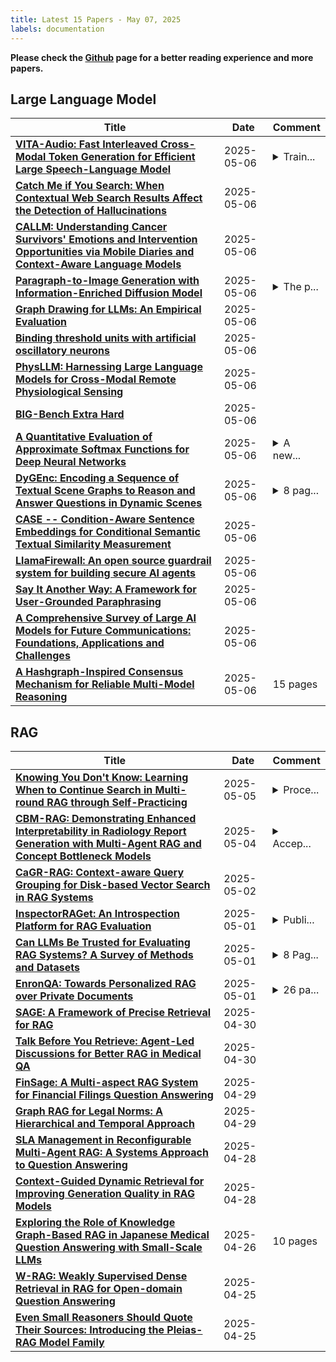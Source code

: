 ```yaml
---
title: Latest 15 Papers - May 07, 2025
labels: documentation
---
```

**Please check the [Github](https://github.com/zezhishao/MTS_Daily_ArXiv) page for a better reading experience and more papers.**

## Large Language Model
| **Title** | **Date** | **Comment** |
| --- | --- | --- |
| **[VITA-Audio: Fast Interleaved Cross-Modal Token Generation for Efficient Large Speech-Language Model](http://arxiv.org/abs/2505.03739v1)** | 2025-05-06 | <details><summary>Train...</summary><p>Training and Inference Codes: https://github.com/VITA-MLLM/VITA-Audio</p></details> |
| **[Catch Me if You Search: When Contextual Web Search Results Affect the Detection of Hallucinations](http://arxiv.org/abs/2504.01153v3)** | 2025-05-06 |  |
| **[CALLM: Understanding Cancer Survivors' Emotions and Intervention Opportunities via Mobile Diaries and Context-Aware Language Models](http://arxiv.org/abs/2503.10707v2)** | 2025-05-06 |  |
| **[Paragraph-to-Image Generation with Information-Enriched Diffusion Model](http://arxiv.org/abs/2311.14284v3)** | 2025-05-06 | <details><summary>The p...</summary><p>The project website is at: https://weijiawu.github.io/ParaDiffusionPage/. Code: https://github.com/weijiawu/ParaDiffusion</p></details> |
| **[Graph Drawing for LLMs: An Empirical Evaluation](http://arxiv.org/abs/2505.03678v1)** | 2025-05-06 |  |
| **[Binding threshold units with artificial oscillatory neurons](http://arxiv.org/abs/2505.03648v1)** | 2025-05-06 |  |
| **[PhysLLM: Harnessing Large Language Models for Cross-Modal Remote Physiological Sensing](http://arxiv.org/abs/2505.03621v1)** | 2025-05-06 |  |
| **[BIG-Bench Extra Hard](http://arxiv.org/abs/2502.19187v2)** | 2025-05-06 |  |
| **[A Quantitative Evaluation of Approximate Softmax Functions for Deep Neural Networks](http://arxiv.org/abs/2501.13379v2)** | 2025-05-06 | <details><summary>A new...</summary><p>A new author has been added due to his contributions in the FPGA part (Section IV)</p></details> |
| **[DyGEnc: Encoding a Sequence of Textual Scene Graphs to Reason and Answer Questions in Dynamic Scenes](http://arxiv.org/abs/2505.03581v1)** | 2025-05-06 | <details><summary>8 pag...</summary><p>8 pages, 5 figures, 6 tables</p></details> |
| **[CASE -- Condition-Aware Sentence Embeddings for Conditional Semantic Textual Similarity Measurement](http://arxiv.org/abs/2503.17279v2)** | 2025-05-06 |  |
| **[LlamaFirewall: An open source guardrail system for building secure AI agents](http://arxiv.org/abs/2505.03574v1)** | 2025-05-06 |  |
| **[Say It Another Way: A Framework for User-Grounded Paraphrasing](http://arxiv.org/abs/2505.03563v1)** | 2025-05-06 |  |
| **[A Comprehensive Survey of Large AI Models for Future Communications: Foundations, Applications and Challenges](http://arxiv.org/abs/2505.03556v1)** | 2025-05-06 |  |
| **[A Hashgraph-Inspired Consensus Mechanism for Reliable Multi-Model Reasoning](http://arxiv.org/abs/2505.03553v1)** | 2025-05-06 | 15 pages |

## RAG
| **Title** | **Date** | **Comment** |
| --- | --- | --- |
| **[Knowing You Don't Know: Learning When to Continue Search in Multi-round RAG through Self-Practicing](http://arxiv.org/abs/2505.02811v1)** | 2025-05-05 | <details><summary>Proce...</summary><p>Proceedings of the 48th International ACM SIGIR 2025</p></details> |
| **[CBM-RAG: Demonstrating Enhanced Interpretability in Radiology Report Generation with Multi-Agent RAG and Concept Bottleneck Models](http://arxiv.org/abs/2504.20898v2)** | 2025-05-04 | <details><summary>Accep...</summary><p>Accepted in the 17th ACM SIGCHI Symposium on Engineering Interactive Computing Systems (EICS 2025)</p></details> |
| **[CaGR-RAG: Context-aware Query Grouping for Disk-based Vector Search in RAG Systems](http://arxiv.org/abs/2505.01164v1)** | 2025-05-02 |  |
| **[InspectorRAGet: An Introspection Platform for RAG Evaluation](http://arxiv.org/abs/2404.17347v2)** | 2025-05-01 | <details><summary>Publi...</summary><p>Published at NAACL2025 Demonstration Track</p></details> |
| **[Can LLMs Be Trusted for Evaluating RAG Systems? A Survey of Methods and Datasets](http://arxiv.org/abs/2504.20119v2)** | 2025-05-01 | <details><summary>8 Pag...</summary><p>8 Pages. This paper has been accepted for presentation at the IEEE Swiss Conference on Data Science (SDS25)</p></details> |
| **[EnronQA: Towards Personalized RAG over Private Documents](http://arxiv.org/abs/2505.00263v1)** | 2025-05-01 | <details><summary>26 pa...</summary><p>26 pages, 4 figures, 6 tables</p></details> |
| **[SAGE: A Framework of Precise Retrieval for RAG](http://arxiv.org/abs/2503.01713v2)** | 2025-04-30 |  |
| **[Talk Before You Retrieve: Agent-Led Discussions for Better RAG in Medical QA](http://arxiv.org/abs/2504.21252v1)** | 2025-04-30 |  |
| **[FinSage: A Multi-aspect RAG System for Financial Filings Question Answering](http://arxiv.org/abs/2504.14493v2)** | 2025-04-29 |  |
| **[Graph RAG for Legal Norms: A Hierarchical and Temporal Approach](http://arxiv.org/abs/2505.00039v1)** | 2025-04-29 |  |
| **[SLA Management in Reconfigurable Multi-Agent RAG: A Systems Approach to Question Answering](http://arxiv.org/abs/2412.06832v2)** | 2025-04-28 |  |
| **[Context-Guided Dynamic Retrieval for Improving Generation Quality in RAG Models](http://arxiv.org/abs/2504.19436v1)** | 2025-04-28 |  |
| **[Exploring the Role of Knowledge Graph-Based RAG in Japanese Medical Question Answering with Small-Scale LLMs](http://arxiv.org/abs/2504.10982v5)** | 2025-04-26 | 10 pages |
| **[W-RAG: Weakly Supervised Dense Retrieval in RAG for Open-domain Question Answering](http://arxiv.org/abs/2408.08444v2)** | 2025-04-25 |  |
| **[Even Small Reasoners Should Quote Their Sources: Introducing the Pleias-RAG Model Family](http://arxiv.org/abs/2504.18225v1)** | 2025-04-25 |  |

